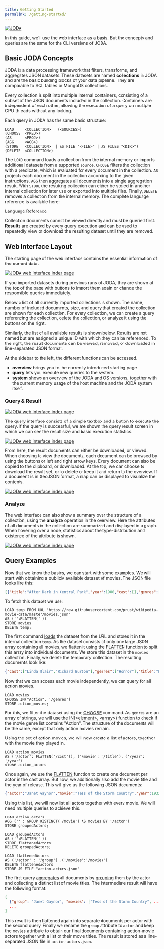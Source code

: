 ```yaml
---
title: Getting Started
permalink: /getting-started/
---
```


<a href="{{ '/ | relative_url }}"><img id="logo" src="assets/img/JODA.svg" alt="JODA" /></a>


In this guide, we'll use the web interface as a basis.
But the concepts and queries are the same for the CLI versions of JODA.

## Basic JODA Concepts
JODA is a data processing framework that filters, transforms, and aggregates JSON datasets.
These datasets are named **collections** in JODA and are the basic building blocks of your data pipeline.
They are comparable to SQL tables or MongoDB collections.

Every collection is split into multiple internal containers, consisting of a subset of the JSON documents included in the collection.
Containers are independent of each other, allowing the execution of a query on multiple CPU threads without any locking.

Each query in JODA has the same basic structure:

```joda
LOAD     <COLLECTION>   (<SOURCES>)
(CHOOSE  <PRED>)
(AS      <PROJ>)
(AGG     <AGG>)
(STORE   <COLLECTION>  | AS FILE "<FILE>" | AS FILES "<DIR>")
(DELETE  <COLLECTION>)
```

The `LOAD` command loads a collection from the internal memory or imports additional datasets from a supported `source`.
`CHOOSE` filters the collection with a predicate, which is evaluated for every document in the collection.
`AS` projects each document in the collection according to the given instructions.
`AGG` then aggregates all documents into a single aggregation result.
With `STORE` the resulting collection can either be stored in another internal collection for later use or exported into multiple files.
Finally, `DELETE` removes a collection from the internal memory.
The complete language reference is available here:
<div class="btn-group">
  <a href="/language/" class="button">Language Reference</a>
</div>

Collection documents cannot be viewed directly and must be queried first.
**Results** are created by every query execution and can be used to repeatedly view or download the resulting dataset until they are removed.


## Web Interface Layout

The starting page of the web interface contains the essential information of the current data.

<a href="/assets/img/JODA-Web-1.png"><img class="inline-image" src="assets/img/JODA-Web-1.png" alt="JODA web interface index page" /></a>

If you imported datasets during previous runs of JODA, they are shown at the top of the page with buttons to import them again or change the responsible queries immediately.

Below a list of all currently imported collections is shown.
The name, number of included documents, size, and query that created the collection are shown for each collection.
For every collection, we can create a query referencing the collection, delete the collection, or analyze it using the buttons on the right.

Similarly, the list of all available results is shown below.
Results are not named but are assigned a unique ID with which they can be referenced.
To the right, the result documents can be viewed, removed, or downloaded in line-separated JSON format.

At the sidebar to the left, the different functions can be accessed.
- **overview** brings you to the currently introduced starting page.
- **query** lets you execute new queries to the system.
- **system** shows an overview of the JODA and OS versions, together with the current memory usage of the host machine and the JODA system itself.

### Query & Result

<a href="/assets/img/JODA-Web-query.png"><img class="inline-image" src="assets/img/JODA-Web-query.png" alt="JODA web interface index page" /></a>

The query interface consists of a simple textbox and a button to execute the query.
If the query is successful, we are shown the query result screen in which we can see the result size and basic execution statistics. 

<a href="/assets/img/JODA-Web-query-stats.png"><img class="inline-image" src="assets/img/JODA-Web-query-stats.png" alt="JODA web interface index page" /></a>

From here, the result documents can either be downloaded, or viewed.
When choosing to view the documents, each document can be browsed by using the buttons or left and right arrow keys.
Every document can also be copied to the clipboard, or downloaded.
At the top, we can choose to download the result set, or to delete or keep it and return to the overview.
If a document is in GeoJSON format, a map can be displayed to visualize the contents.

<a href="/assets/img/JODA-Web-result.png"><img class="inline-image" src="assets/img/JODA-Web-result.png" alt="JODA web interface index page" /></a>

### Analyze

The web interface can also show a summary over the structure of a collection, using the **analyze** operation in the overview.
Here the attributes of all documents in the collection are summarized and displayed in a graph.
When hovering over a node, statistics about the type-distribution and existence of the attribute is shown.

<a href="/assets/img/JODA-Web-analyze.png"><img class="inline-image" src="assets/img/JODA-Web-analyze.png" alt="JODA web interface index page" /></a>

## Query Examples

Now that we know the basics, we can start with some examples.
We will start with obtaining a publicly available dataset of movies.
The JSON file looks like this:
```json
[{"title":"After Dark in Central Park","year":1900,"cast":[],"genres":[]}, ...]
```

To fetch this dataset we use:
```joda
LOAD temp FROM URL "https://raw.githubusercontent.com/prust/wikipedia-movie-data/master/movies.json" 
AS ('':FLATTEN('')) 
STORE movies 
DELETE temp;
```

The first command [loads](/language/#load) the dataset from the URL and stores it in the internal collection `temp`.
As the dataset consists of only one large JSON array containing all movies, we flatten it using the [FLATTEN](/language/#set-functions) function to split this array into individual documents.
We store this dataset in the `movies` collection.
Finally, we delete the temporary collection.
The resulting documents look like:
```json
{"cast":["Linda Blair","Richard Burton"],"genres":["Horror"],"title":"Exorcist II: The Heretic","year":1977}
```
Now that we can access each movie independently, we can query for all action movies.

```joda
LOAD movies 
CHOOSE IN("Action", '/genres') 
STORE action_movies;
```


For this, we filter the dataset using the [CHOOSE](/language/#choose-optional) command.
As `genres` are an array of strings, we will use the [IN(\<element\>, \<array\>)](/language/#array-functions) function to check if the movie genre list contains "Action".
The structure of the documents will be the same, except that only action movies remain.

Using the set of action movies, we will now create a list of actors, together with the movie they played in.

```joda
LOAD action_movies
AS ('/actor': FLATTEN('/cast')), ('/movie': '/title'), ('/year': '/year')
STORE action_actors  
```

Once again, we use the [FLATTEN](/language/#set-functions) function to create one document per actor in the cast array.
But now, we additionally also add the movie title and the year of release.
This will give us the following JSON documents:

```json
{"actor":"Janet Gaynor","movie":"Tess of the Storm Country","year":1932}
```

Using this list, we will now list all actors together with every movie.
We will need multiple queries to achieve this.

```joda
LOAD action_actors
AGG ('' : GROUP DISTINCT('/movie') AS movies BY '/actor')
STORE groupedActors;

LOAD groupedActors
AS ('':FLATTEN(''))
STORE flattenedActors
DELETE groupedActors;

LOAD flattenedActors
AS ('/actor' : '/group') ,('/movies':'/movies')
DELETE flattenedActors
STORE AS FILE "action-actors.json"
```

The first query [aggregates](/language/#agg-optional) all documents by [grouping](/language/#group-by) them by the actor and collecting a distinct list of movie titles.
The intermediate result will have the following format:

```json
[
  {"group": "Janet Gaynor", "movies": ["Tess of the Storm Country", ...] }
  ...
]
```

This result is then flattened again into separate documents per actor with the second query.
Finally we rename the `group` attribute to `actor` and keep the `movies` attribute to obtain our final documents containing action-movie actors together with a list of their movie titles.
The result is stored as a line-separated JSON file in `action-actors.json`.